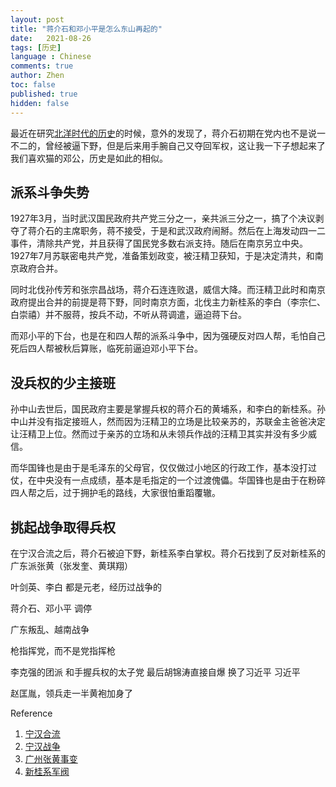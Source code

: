 ```yaml
---
layout: post
title: "蒋介石和邓小平是怎么东山再起的"
date:   2021-08-26
tags: [历史]
language : Chinese
comments: true
author: Zhen
toc: false
published: true
hidden: false
---
```

最近在研究[北洋时代的历史](/北洋时代的编年史和人物记)的时候，意外的发现了，蒋介石初期在党内也不是说一不二的，曾经被逼下野，但是后来用手腕自己又夺回军权，这让我一下子想起来了我们喜欢猫的邓公，历史是如此的相似。

## 派系斗争失势

1927年3月，当时武汉国民政府共产党三分之一，亲共派三分之一，搞了个决议剥夺了蒋介石的主席职务，蒋不接受，于是和武汉政府闹掰。然后在上海发动四一二事件，清除共产党，并且获得了国民党多数右派支持。随后在南京另立中央。1927年7月苏联密电共产党，准备策划政变，被汪精卫获知，于是决定清共，和南京政府合并。

同时北伐孙传芳和张宗昌战场，蒋介石连连败退，威信大降。而汪精卫此时和南京政府提出合并的前提是蒋下野，同时南京方面，北伐主力新桂系的李白（李宗仁、白崇禧）并不服蒋，按兵不动，不听从蒋调遣，逼迫蒋下台。

而邓小平的下台，也是在和四人帮的派系斗争中，因为强硬反对四人帮，毛怕自己死后四人帮被秋后算账，临死前逼迫邓小平下台。

## 没兵权的少主接班

孙中山去世后，国民政府主要是掌握兵权的蒋介石的黄埔系，和李白的新桂系。孙中山并没有指定接班人，然而因为汪精卫的立场是比较亲苏的，苏联金主爸爸决定让汪精卫上位。然而过于亲苏的立场和从未领兵作战的汪精卫其实并没有多少威信。

而华国锋也是由于是毛泽东的父母官，仅仅做过小地区的行政工作，基本没打过仗，在中央没有一点成绩，基本是毛指定的一个过渡傀儡。华国锋也是由于在粉碎四人帮之后，过于拥护毛的路线，大家很怕重蹈覆辙。

## 挑起战争取得兵权

在宁汉合流之后，蒋介石被迫下野，新桂系李白掌权。蒋介石找到了反对新桂系的广东派张黄（张发奎、黄琪翔）

 
叶剑英、李白
都是元老，经历过战争的

蒋介石、邓小平 调停

广东叛乱、越南战争

枪指挥党，而不是党指挥枪

李克强的团派 和手握兵权的太子党 最后胡锦涛直接自爆 换了习近平
习近平

赵匡胤，领兵走一半黄袍加身了


Reference

 1. [宁汉合流](https://zh.wikipedia.org/wiki/%E5%AF%A7%E6%BC%A2%E5%90%88%E6%B5%81#cite_note-3)
 2. [宁汉战争](https://zh.wikipedia.org/wiki/%E5%AE%81%E6%B1%89%E6%88%98%E4%BA%89)
 3. [广州张黄事变](https://zh.wikipedia.org/wiki/%E5%B9%BF%E5%B7%9E%E5%BC%A0%E9%BB%84%E4%BA%8B%E5%8F%98)
 4. [新桂系军阀](https://zh.wikipedia.org/wiki/%E6%96%B0%E6%A1%82%E7%B3%BB#%E4%B8%BB%E8%A6%81%E4%BA%BA%E7%89%A9)

<!--stackedit_data:
eyJoaXN0b3J5IjpbLTU0MzQ5NjQ5NSwxODMzMTQ1MDEzLC03MT
A3NzEzMTcsMjY2MTAyNTk1LDEzNjQ1NTY5ODEsMjA1OTI4MTY0
OCw3OTM0MDg2NTcsMTEzNjc5OTIyMyw3NjU0MTc1MzIsMTMxMz
Q3NzkwMSw1MTY4NjUzNTQsMTc3MDI2NzU4NywtMTgyNDk5MTc3
OV19
-->
